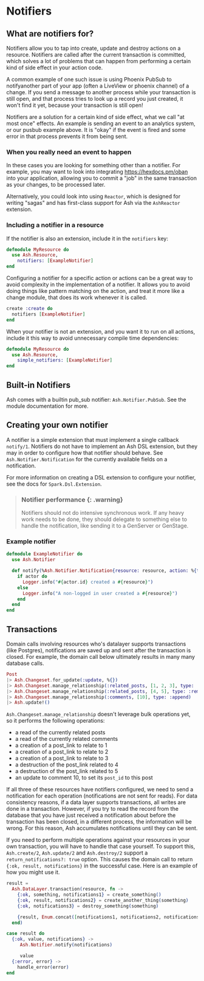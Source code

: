 # Notifiers

## What are notifiers for?

Notifiers allow you to tap into create, update and destroy actions on a resource. Notifiers are called after
the current transaction is committed, which solves a lot of problems that can happen from performing a certain
kind of side effect in your action code.

A common example of one such issue is using Phoenix PubSub to notifyanother part of your app (often a LiveView or
phoenix channel) of a change. If you send a message to another process while your transaction is still open, and
that process tries to look up a record you just created, it won't find it yet, because your transaction is still open!

Notifiers are a solution for a certain kind of side effect, what we call "at most once" effects. An example is
sending an event to an analytics system, or our pusbub example above. It is "okay" if the event is fired and some
error in that process prevents it from being sent.

### When you really need an event to happen

In these cases you are looking for something other than a notifier. For example, you may want to look into integrating
https://hexdocs.pm/oban into your application, allowing you to commit a "job" in the same transaction as your changes, to be processed later.

Alternatively, you could look into using `Reactor`, which is designed for writing "sagas" and has first-class support
for Ash via the `AshReactor` extension.

### Including a notifier in a resource

If the notifier is also an extension, include it in the `notifiers` key:

```elixir
defmodule MyResource do
  use Ash.Resource,
    notifiers: [ExampleNotifier]
end
```

Configuring a notifier for a specific action or actions can be a great way to avoid complexity in the implementation of a notifier. It allows you to avoid doing things like pattern matching on the action, and treat it more like a change module, that does its work whenever it is called.

```elixir
create :create do
  notifiers [ExampleNotifier]
end
```

When your notifier is not an extension, and you want it to run on all actions, include it this way to avoid unnecessary compile time dependencies:

```elixir
defmodule MyResource do
  use Ash.Resource,
    simple_notifiers: [ExampleNotifier]
end
```

## Built-in Notifiers

Ash comes with a builtin pub_sub notifier: `Ash.Notifier.PubSub`. See the module documentation for more.

## Creating your own notifier

A notifier is a simple extension that must implement a single callback `notify/1`. Notifiers do not have to implement an Ash DSL extension, but they may in order to configure how that notifier should behave. See `Ash.Notifier.Notification` for the currently available fields on a notification.

For more information on creating a DSL extension to configure your notifier, see the docs for `Spark.Dsl.Extension`.

> ### Notifier performance {: .warning}
>
> Notifiers should not do intensive synchronous work. If any heavy work needs to be done, they should delegate to something else to handle the notification, like sending it to a GenServer or GenStage.

### Example notifier

```elixir
defmodule ExampleNotifier do
  use Ash.Notifier

  def notify(%Ash.Notifier.Notification{resource: resource, action: %{type: :create}, actor: actor}) do
    if actor do
      Logger.info("#{actor.id} created a #{resource}")
    else
      Logger.info("A non-logged in user created a #{resource}")
    end
  end
end
```

## Transactions

Domain calls involving resources who's datalayer supports transactions (like Postgres), notifications are saved up and sent after the transaction is closed. For example, the domain call below ultimately results in many many database calls.

```elixir
Post
|> Ash.Changeset.for_update(:update, %{})
|> Ash.Changeset.manage_relationship(:related_posts, [1, 2, 3], type: :append)
|> Ash.Changeset.manage_relationship(:related_posts, [4, 5], type: :remove)
|> Ash.Changeset.manage_relationship(:comments, [10], type: :append)
|> Ash.update!()
```

`Ash.Changeset.manage_relationship` doesn't leverage bulk operations yet, so it performs the following operations:

- a read of the currently related posts
- a read of the currently related comments
- a creation of a post_link to relate to 1
- a creation of a post_link to relate to 2
- a creation of a post_link to relate to 3
- a destruction of the post_link related to 4
- a destruction of the post_link related to 5
- an update to comment 10, to set its `post_id` to this post

If all three of these resources have notifiers configured, we need to send a notification for each operation (notifications are not sent for reads). For data consistency reasons, if a data layer supports transactions, all writes are done in a transaction. However, if you try to read the record from the database that you have just received a notification about before the transaction has been closed, in a different process, the information will be wrong. For this reason, Ash accumulates notifications until they can be sent.

If you need to perform multiple operations against your resources in your own transaction, you will have to handle that case yourself. To support this, `Ash.create/2`, `Ash.update/2` and `Ash.destroy/2` support a `return_notifications?: true` option. This causes the domain call to return `{:ok, result, notifications}` in the successful case. Here is an example of how you might use it.

```elixir
result =
  Ash.DataLayer.transaction(resource, fn ->
    {:ok, something, notifications1} = create_something()
    {:ok, result, notifications2} = create_another_thing(something)
    {:ok, notifications3} = destroy_something(something)

    {result, Enum.concat([notifications1, notifications2, notifications3])}
  end)

case result do
  {:ok, value, notifications} ->
     Ash.Notifier.notify(notifications)

     value
  {:error, error} ->
    handle_error(error)
end
```
